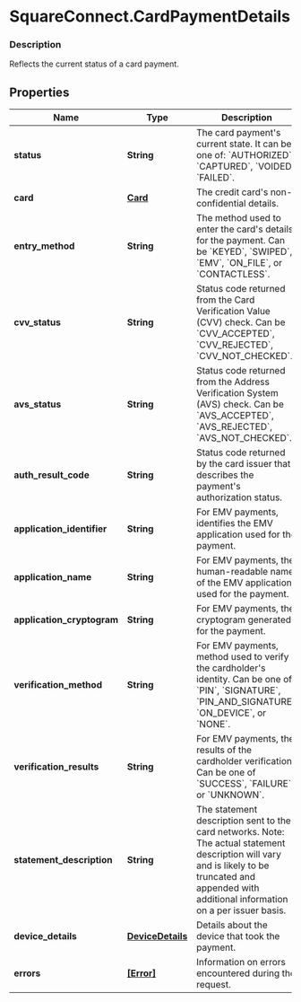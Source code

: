 # SquareConnect.CardPaymentDetails

### Description

Reflects the current status of a card payment.

## Properties
Name | Type | Description | Notes
------------ | ------------- | ------------- | -------------
**status** | **String** | The card payment&#39;s current state. It can be one of: &#x60;AUTHORIZED&#x60;, &#x60;CAPTURED&#x60;, &#x60;VOIDED&#x60;, &#x60;FAILED&#x60;. | [optional] 
**card** | [**Card**](Card.md) | The credit card&#39;s non-confidential details. | [optional] 
**entry_method** | **String** | The method used to enter the card&#39;s details for the payment.  Can be &#x60;KEYED&#x60;, &#x60;SWIPED&#x60;, &#x60;EMV&#x60;, &#x60;ON_FILE&#x60;, or &#x60;CONTACTLESS&#x60;. | [optional] 
**cvv_status** | **String** | Status code returned from the Card Verification Value (CVV) check. Can be &#x60;CVV_ACCEPTED&#x60;, &#x60;CVV_REJECTED&#x60;, &#x60;CVV_NOT_CHECKED&#x60;. | [optional] 
**avs_status** | **String** | Status code returned from the Address Verification System (AVS) check. Can be &#x60;AVS_ACCEPTED&#x60;, &#x60;AVS_REJECTED&#x60;, &#x60;AVS_NOT_CHECKED&#x60;. | [optional] 
**auth_result_code** | **String** | Status code returned by the card issuer that describes the payment&#39;s authorization status. | [optional] 
**application_identifier** | **String** | For EMV payments, identifies the EMV application used for the payment. | [optional] 
**application_name** | **String** | For EMV payments, the human-readable name of the EMV application used for the payment. | [optional] 
**application_cryptogram** | **String** | For EMV payments, the cryptogram generated for the payment. | [optional] 
**verification_method** | **String** | For EMV payments, method used to verify the cardholder&#39;s identity.  Can be one of &#x60;PIN&#x60;, &#x60;SIGNATURE&#x60;, &#x60;PIN_AND_SIGNATURE&#x60;, &#x60;ON_DEVICE&#x60;, or &#x60;NONE&#x60;. | [optional] 
**verification_results** | **String** | For EMV payments, the results of the cardholder verification.  Can be one of &#x60;SUCCESS&#x60;, &#x60;FAILURE&#x60;, or &#x60;UNKNOWN&#x60;. | [optional] 
**statement_description** | **String** | The statement description sent to the card networks.  Note: The actual statement description will vary and is likely to be truncated and appended with additional information on a per issuer basis. | [optional] 
**device_details** | [**DeviceDetails**](DeviceDetails.md) | Details about the device that took the payment. | [optional] 
**errors** | [**[Error]**](Error.md) | Information on errors encountered during the request. | [optional] 


